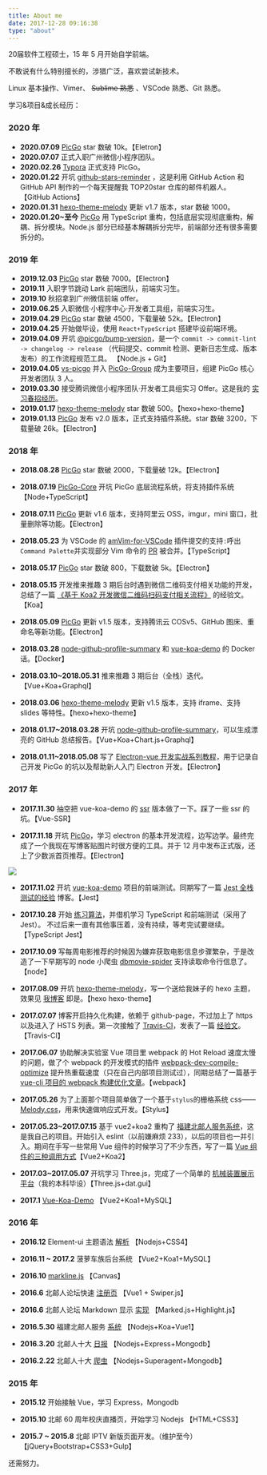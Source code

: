 ```yaml
---
title: About me
date: 2017-12-28 09:16:38
type: "about"
---
```


20届软件工程硕士，15 年 5 月开始自学前端。

不敢说有什么特别擅长的，涉猎广泛，喜欢尝试新技术。

Linux 基本操作、Vimer、 ~~Sublime 熟悉~~ 、VSCode 熟悉、Git 熟悉。

学习&项目&成长经历：

### 2020 年

- **2020.07.09** [PicGo](https://github.com/Molunerfinn/PicGo) star 数破 10k。【Eletron】
- **2020.07.07** 正式入职广州微信小程序团队。
- **2020.02.26** [Typora](https://typora.io) 正式支持 PicGo。
- **2020.01.22** 开坑 [github-stars-reminder](https://github.com/Molunerfinn/github-stars-reminder) ，这是利用 GitHub Action 和 GitHub API 制作的一个每天提醒我 TOP20star 仓库的邮件机器人。 【GitHub Actions】
- **2020.01.31** [hexo-theme-melody](https://github.com/Molunerfinn/hexo-theme-melody) 更新 v1.7 版本，star 数破 1000。
- **2020.01.20~至今** [PicGo](https://github.com/Molunerfinn/PicGo) 用 TypeScript 重构，包括底层实现彻底重构，解耦、拆分模块。Node.js 部分已经基本解耦拆分完毕，前端部分还有很多需要拆分的。

### 2019 年

- **2019.12.03** [PicGo](https://github.com/Molunerfinn/PicGo) star 数破 7000。【Electron】
- **2019.11** 入职字节跳动 Lark 前端团队，前端实习生。
- **2019.10** 秋招拿到广州微信前端 offer。
- **2019.06.25** 入职微信·小程序中心·开发者工具组，前端实习生。
- **2019.04.29** [PicGo](https://github.com/Molunerfinn/PicGo) star 数破 4500，下载量破 52k。【Electron】
- **2019.04.25** 开始做毕设，使用 `React+TypeScript` 搭建毕设前端环境。
- **2019.04.09** 开坑 [@picgo/bump-version](https://github.com/PicGo/bump-version)，是一个 `commit -> commit-lint -> changelog -> release` （代码提交、commit 检测、更新日志生成、版本发布）的工作流程规范工具。 【Node.js + Git】
- **2019.04.05** [vs-picgo](https://github.com/PicGo/vs-picgo) 并入 [PicGo-Group](https://github.com/PicGo) 成为主要项目，组建 PicGo 核心开发者团队 3 人。
- **2019.03.30** 接受腾讯微信小程序团队·开发者工具组实习 Offer。这是我的 [实习春招经历](https://molunerfinn.com/my-2019-interview-of-summer-internship/)。
- **2019.01.17** [hexo-theme-melody](https://github.com/Molunerfinn/hexo-theme-melody) star 数破 500。【hexo+hexo-theme】
- **2019.01.13** [PicGo](https://github.com/Molunerfinn/PicGo) 发布 v2.0 版本，正式支持插件系统。star 数破 3200，下载量破 26k。【Electron】

### 2018 年

- **2018.08.28** [PicGo](https://github.com/Molunerfinn/PicGo) star 数破 2000，下载量破 12k。【Electron】

- **2018.07.19** [PicGo-Core](https://github.com/Molunerfinn/PicGo-Core) 开坑 PicGo 底层流程系统，将支持插件系统【Node+TypeScript】

- **2018.07.11** [PicGo](https://github.com/Molunerfinn/PicGo) 更新 v1.6 版本，支持阿里云 OSS，imgur，mini 窗口，批量删除等功能。【Electron】

- **2018.05.23** 为 VSCode 的 [amVim-for-VSCode](https://github.com/aioutecism/amVim-for-VSCode) 插件提交的支持`:`呼出`Command Palette`并实现部分 Vim 命令的 [PR](https://github.com/aioutecism/amVim-for-VSCode/pull/199) 被合并。【TypeScript】

- **2018.05.17** [PicGo](https://github.com/Molunerfinn/PicGo) star 数破 800，下载数破 5k。【Electron】

- **2018.05.15** 开发推来推趣 3 期后台时遇到微信二维码支付相关功能的开发，总结了一篇 [《基于 Koa2 开发微信二维码扫码支付相关流程》](https://molunerfinn.com/koa2-wechatpay/) 的经验文。【Koa】

- **2018.05.09** [PicGo](https://github.com/Molunerfinn/PicGo) 更新 v1.5 版本，支持腾讯云 COSv5、GitHub 图床、重命名等新功能。【Electron】

- **2018.03.28** [node-github-profile-summary](https://github.com/Molunerfinn/node-github-profile-summary) 和 [vue-koa-demo](https://github.com/Molunerfinn/vue-koa-demo) 的 Docker 话。【Docker】

- **2018.03.10~2018.05.31** 推来推趣 3 期后台（全栈）迭代。【Vue+Koa+Graphql】

- **2018.03.06** [hexo-theme-melody](https://github.com/Molunerfinn/hexo-theme-melody) 更新 v1.5 版本，支持 iframe、支持 slides 等特性。【hexo+hexo-theme】

- **2018.01.17~2018.03.28** 开坑 [node-github-profile-summary](https://github.com/Molunerfinn/node-github-profile-summary)，可以生成漂亮的 GitHub 总结报告。【Vue+Koa+Chart.js+Graphql】

- **2018.01.11~2018.05.08** 写了 [Electron-vue 开发实战系列教程](https://molunerfinn.com/tags/Electron-vue/)，用于记录自己开发 PicGo 的坑以及帮助新人入门 Electron 开发。【Electron】

### 2017 年

- **2017.11.30** 抽空把 vue-koa-demo 的 [ssr](https://github.com/Molunerfinn/vue-koa-demo/tree/ssr) 版本做了一下。踩了一些 ssr 的坑。【Vue-SSR】

- **2017.11.18** 开坑 [PicGo](https://github.com/Molunerfinn/PicGo)，学习 electron 的基本开发流程，边写边学。最终完成了一个我现在写博客贴图片时很方便的工具。并于 12 月中发布正式版，还上了少数派首页推荐。【Electron】

![](https://blog-1251750343.cos.ap-beijing.myqcloud.com/8700af19ly1fmvr6uah8rj21z20vk7wh)

- **2017.11.02** 开坑 [vue-koa-demo](https://github.com/Molunerfinn/vue-koa-demo) 项目的前端测试。同期写了一篇 [Jest 全栈测试的经验](https://molunerfinn.com/Use-Jest-To-Test-Vue-Koa/) 博客。【Jest】

- **2017.10.28** 开始 [练习算法](https://github.com/Molunerfinn/FE-Learning)，并借机学习 TypeScript 和前端测试（采用了 Jest）。 不过后来一直有其他事压着，没有持续，等考完试要继续。【TypeScript Jest】

- **2017.10.09** 写每周电影推荐的时候因为嫌弃获取电影信息步骤繁杂，于是改造了一下早期写的 node 小爬虫 [dbmovie-spider](https://github.com/Molunerfinn/dbmovie-spider) 支持读取命令行信息了。【node】

- **2017.08.09** 开坑 [hexo-theme-melody](https://github.com/Molunerfinn/hexo-theme-melody)，写一个送给我妹子的 hexo 主题，效果见 [我博客](https://molunerfinn.com) 即是。【hexo hexo-theme】

- **2017.07.07** 博客开启持久化构建，依赖于 github-page，不过加上了 https 以及进入了 HSTS 列表。第一次接触了 [Travis-CI](https://travis-ci.org/)，发表了一篇 [经验文](https://molunerfinn.com/hexo-travisci-https/)。【Travis-CI】

- **2017.06.07** 协助解决实验室 Vue 项目里 webpack 的 Hot Reload 速度太慢的问题，做了个 webpack 的开发模式的插件 [webpack-dev-compile-optimize](https://github.com/Molunerfinn/webpack-dev-compile-optimize) 提升热重载速度（只在自己内部项目测试过），同期总结了一篇基于 [vue-cli 项目的 webpack 构建优化文章](https://molunerfinn.com/Webpack-Optimize/)。【webpack】

- **2017.05.26** 为了上面那个项目简单做了一个基于`stylus`的栅格系统 css——[Melody.css](https://github.com/Molunerfinn/Melody.css)，用来快速做响应式开发。【Stylus】

- **2017.05.23~2017.07.15** 基于 vue2+koa2 重构了 [福建北邮人服务系统](https://fj.teamsz.xyz/)，这是我自己的项目。开始引入 eslint（以前嫌麻烦 233），以后的项目也一并引入。期间在手写一些常用 Vue 组件的时候学习了不少东西，写了一篇 [Vue 组件的三种调用方式](https://molunerfinn.com/vue-components/)【Vue2+Koa2】

- **2017.03~2017.05.07** 开坑学习 Three.js，完成了一个简单的 [机械装置展示平台](https://github.com/Molunerfinn/Gear-system)（我的本科毕设）【Three.js+dat.gui】

- **2017.1** [Vue-Koa-Demo](https://github.com/Molunerfinn/vue-koa-demo) 【Vue2+Koa1+MySQL】

### 2016 年

- **2016.12** Element-ui 主题语法 [解析](https://github.com/Molunerfinn/theme-default) 【Nodejs+CSS4】

- **2016.11 ~ 2017.2** 菠萝车族后台系统 【Vue2+Koa1+MySQL】

- **2016.10** [markline.js](https://github.com/Molunerfinn/markline.js) 【Canvas】

- **2016.6** 北邮人论坛快速 [注册页](https://github.com/Molunerfinn/vue-mobile-learning-demo) 【Vue1 + Swiper.js】

- **2016.6** 北邮人论坛 Markdown 显示 [实现](https://github.com/Molunerfinn/bbs-markdown) 【Marked.js+Highlight.js】

- **2016.5.30** 福建北邮人服务 [系统](https://fj.teamsz.xyz/) 【Nodejs+Koa+Vue1】

- **2016.3.20** 北邮人十大 [日报](http://topten.piegg.cn/) 【Nodejs+Express+Mongodb】

- **2016.2.22** 北邮人十大 [爬虫](https://github.com/Molunerfinn/Nodejs-ByrTopTen) 【Nodejs+Superagent+Mongodb】

### 2015 年

- **2015.12** 开始接触 Vue，学习 Express，Mongodb

- **2015.10** 北邮 60 周年校庆直播页，开始学习 Nodejs 【HTML+CSS3】

- **2015.7 ~ 2015.8** 北邮 IPTV 新版页面开发。（维护至今）【jQuery+Bootstrap+CSS3+Gulp】

还需努力。
